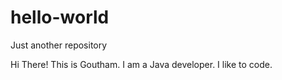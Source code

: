 # hello-world
Just another repository

Hi There! This is Goutham. I am a Java developer. I like to code.
